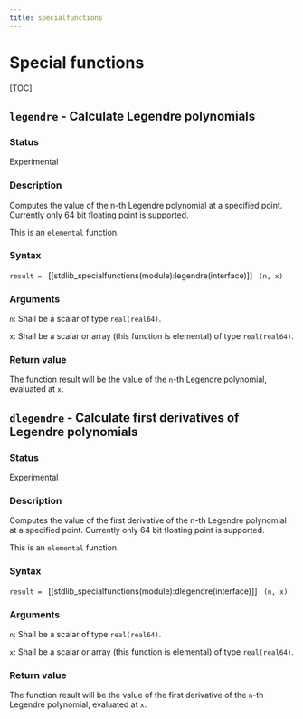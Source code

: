 ```yaml
---
title: specialfunctions
---
```


# Special functions

[TOC]

## `legendre` - Calculate Legendre polynomials

### Status

Experimental

### Description

Computes the value of the n-th Legendre polynomial at a specified point.
Currently only 64 bit floating point is supported.

This is an `elemental` function.

### Syntax

`result = ` [[stdlib_specialfunctions(module):legendre(interface)]] ` (n, x)`

### Arguments

`n`: Shall be a scalar of type `real(real64)`. 

`x`: Shall be a scalar or array (this function is elemental) of type `real(real64)`. 

### Return value

The function result will be the value of the `n`-th Legendre polynomial, evaluated at `x`.



## `dlegendre` - Calculate first derivatives of Legendre polynomials

### Status

Experimental

### Description

Computes the value of the first derivative of the n-th Legendre polynomial at a specified point.
Currently only 64 bit floating point is supported.

This is an `elemental` function.

### Syntax

`result = ` [[stdlib_specialfunctions(module):dlegendre(interface)]] ` (n, x)`

### Arguments

`n`: Shall be a scalar of type `real(real64)`. 

`x`: Shall be a scalar or array (this function is elemental) of type `real(real64)`. 

### Return value

The function result will be the value of the first derivative of the `n`-th Legendre polynomial, evaluated at `x`.
